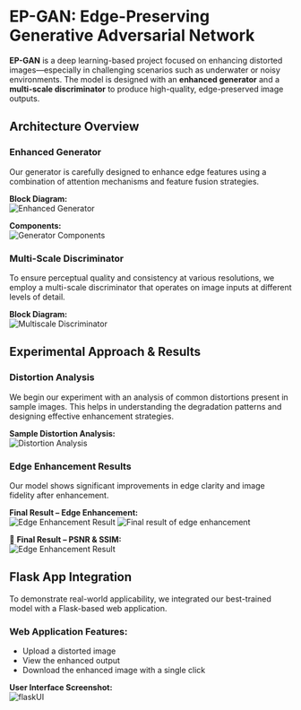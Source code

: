 # EP-GAN: Edge-Preserving Generative Adversarial Network

**EP-GAN** is a deep learning-based project focused on enhancing distorted images—especially in challenging scenarios such as underwater or noisy environments. The model is designed with an **enhanced generator** and a **multi-scale discriminator** to produce high-quality, edge-preserved image outputs.



## Architecture Overview

### Enhanced Generator

Our generator is carefully designed to enhance edge features using a combination of attention mechanisms and feature fusion strategies.

**Block Diagram:**  
![Enhanced Generator](images/enhance_generator.png)

**Components:**  
![Generator Components](images/components_of_enhanced_generator.png)



### Multi-Scale Discriminator

To ensure perceptual quality and consistency at various resolutions, we employ a multi-scale discriminator that operates on image inputs at different levels of detail.

**Block Diagram:**  
![Multiscale Discriminator](images/multiscale_discriminator.png)



## Experimental Approach & Results

### Distortion Analysis

We begin our experiment with an analysis of common distortions present in sample images. This helps in understanding the degradation patterns and designing effective enhancement strategies.

**Sample Distortion Analysis:**  
![Distortion Analysis](images/sample_distortion_analysis.png)



### Edge Enhancement Results

Our model shows significant improvements in edge clarity and image fidelity after enhancement.

**Final Result – Edge Enhancement:**  
![Edge Enhancement Result](images/sample_analysis_of_edge_enhancement.png)
![Final result of edge enhancement](images/final_test_result_of_edge_enhancement.png)

📌 **Final Result – PSNR & SSIM:**  
![Edge Enhancement Result](images/final_test_result_in_terms_of_PSNR_and_SSIM.png)



## Flask App Integration

To demonstrate real-world applicability, we integrated our best-trained model with a Flask-based web application.

### Web Application Features:
- Upload a distorted image  
- View the enhanced output  
- Download the enhanced image with a single click

**User Interface Screenshot:**  
![flaskUI](images/flaskUI.png)

